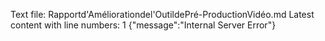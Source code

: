 Text file: Rapportd'Améliorationdel'OutildePré-ProductionVidéo.md
Latest content with line numbers:
1	{"message":"Internal Server Error"}